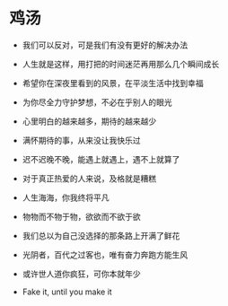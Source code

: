 
# 鸡汤

- 我们可以反对，可是我们有没有更好的解决办法

- 人生就是这样，用打把的时间迷茫再用那么几个瞬间成长

- 希望你在深夜里看到的风景，在平淡生活中找到幸福

- 为你尽全力守护梦想，不必在乎别人的眼光

- 心里明白的越来越多，期待的越来越少

- 满怀期待的事，从来没让我快乐过

- 迟不迟晚不晚，能遇上就遇上，遇不上就算了

- 对于真正热爱的人来说，及格就是糟糕

- 人生海海，你我终将平凡

- 物物而不物于物，欲欲而不欲于欲

- 我们总以为自己没选择的那条路上开满了鲜花

- 光阴者，百代之过客也，唯有奋力奔跑方能生风

- 或许世人道你疯狂，可你本就年少

- Fake it, until you make it

